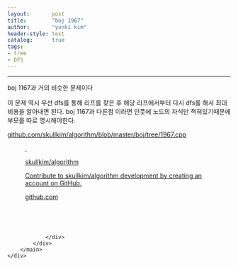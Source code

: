 ```yaml
---
layout:       post
title:        "boj 1967"
author:       "yunki kim"
header-style: text
catalog:      true
tags: 
- tree
- DFS
---
```


<head></head>
<body id="tt-body-page" class="">
<div id="wrap" class="wrap-right">
    <div id="container">
        <main class="main ">
            <div class="area-main">
                <div class="area-view">
                    <div class="article-header"></div>
                    <hr>
                    <div class="article-view">
                        <div class="contents_style">
                            <p>boj 1167과 거의 비슷한 문제이다</p>
<p>이 문제 역시 우선 dfs를 통해 리프를 찾은 후 해당 리프에서부터 다시 dfs를 해서 최대 비용을 알아내면 된다. boj 1167과 다른점 이라면 인풋에 노드의 자식만 젹혀있기때문에 부모를 따로 명시해야한다.</p>
<p><a href="https://github.com/skullkim/algorithm/blob/master/boj/tree/1967.cpp" target="_blank" rel="noopener">github.com/skullkim/algorithm/blob/master/boj/tree/1967.cpp</a></p>
<figure id="og_1608297677142" contenteditable="false" data-ke-type="opengraph" data-og-type="object" data-og-title="skullkim/algorithm" data-og-description="Contribute to skullkim/algorithm development by creating an account on GitHub." data-og-host="github.com" data-og-source-url="https://github.com/skullkim/algorithm/blob/master/boj/tree/1967.cpp" data-og-url="https://github.com/skullkim/algorithm" data-og-image="https://scrap.kakaocdn.net/dn/vbQci/hyIB7BYPvP/mzkpbkUA4EpiykMwI9le5k/img.jpg?width=400&amp;height=400&amp;face=0_0_400_400"><a href="https://github.com/skullkim/algorithm/blob/master/boj/tree/1967.cpp" target="_blank" rel="noopener" data-source-url="https://github.com/skullkim/algorithm/blob/master/boj/tree/1967.cpp">
<div class="og-image" style="background-image: url('https://scrap.kakaocdn.net/dn/vbQci/hyIB7BYPvP/mzkpbkUA4EpiykMwI9le5k/img.jpg?width=400&amp;height=400&amp;face=0_0_400_400');">&nbsp;</div>
<div class="og-text">
<p class="og-title">skullkim/algorithm</p>
<p class="og-desc">Contribute to skullkim/algorithm development by creating an account on GitHub.</p>
<p class="og-host">github.com</p>
</div>
</a></figure>
<p>&nbsp;</p>
                        </div>
                        <br>
                        <div class="tags"></div>
                    </div>
                    
                </div>
            </div>
        </main>
    </div>
</div>


</body>